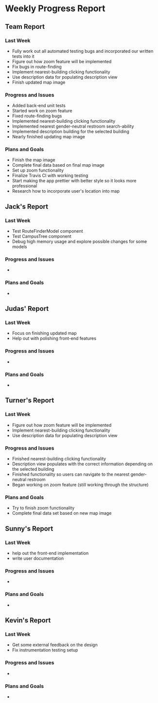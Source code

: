 # Weekly Progress Report
## Team Report
### Last Week
* Fully work out all automated testing bugs and incorporated our written tests into it
* Figure out how zoom feature will be implemented
* Fix bugs in route-finding
* Implement nearest-building clicking functionality
* Use description data for populating description view
* Finish updated map image
### Progress and Issues
* Added back-end unit tests
* Started work on zoom feature
* Fixed route-finding bugs
* Implemented nearest-building clicking functionality
* Implemented nearest gender-neutral restroom search-ability
* Implemented description building for the selected building
* Nearly finished updating map image
### Plans and Goals
* Finish the map image
* Complete final data based on final map image
* Set up zoom functionality
* Finalize Travis CI with working testing
* Start making the app prettier with better style so it looks more professional
* Research how to incorporate user's location into map
## Jack's Report
### Last Week
* Test RouteFinderModel component
* Test CampusTree component
* Debug high memory usage and explore possible changes for some models
### Progress and Issues
*
### Plans and Goals
*
## Judas' Report
### Last Week
* Focus on finishing updated map
* Help out with polishing front-end features
### Progress and Issues
*
### Plans and Goals
*
## Turner's Report
### Last Week
* Figure out how zoom feature will be implemented
* Implement nearest-building clicking functionality
* Use description data for populating description view
### Progress and Issues
* Finished nearest-building clicking functionality
* Description view populates with the correct information depending on the selected building
* Finished functionality so users can navigate to the nearest gender-neutral restroom
* Began working on zoom feature (still working through the structure)
### Plans and Goals
* Try to finish zoom functionality
* Complete final data set based on new map image
## Sunny's Report
### Last Week
* help out the front-end implementation
* write user documentation
### Progress and Issues
*
### Plans and Goals
*
## Kevin's Report
### Last Week
* Get some external feedback on the design
* Fix instrumentation testing setup
### Progress and Issues
*
### Plans and Goals
*